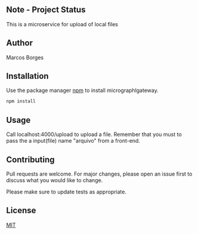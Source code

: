 ## Note - Project Status

This is a microservice for upload of local files

## Author

Marcos Borges

## Installation

Use the package manager [npm](https://www.npmjs.com) to install micrographlgateway.

```bash
npm install
```

## Usage

Call localhost:4000/upload to upload a file. Remember that you must to pass the a input(file) name "arquivo" from a front-end.

## Contributing

Pull requests are welcome. For major changes, please open an issue first to discuss what you would like to change.

Please make sure to update tests as appropriate.

## License

[MIT](https://choosealicense.com/licenses/mit/)

